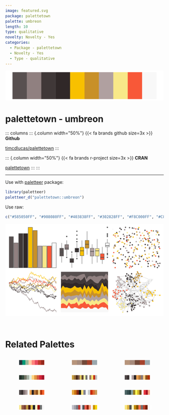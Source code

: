 ```yaml
---
image: featured.svg
package: palettetown
palette: umbreon
length: 10
type: qualitative
novelty: Novelty - Yes
categories:
  - Package - palettetown
  - Novelty - Yes
  - Type - qualitative
---
```


![](featured.svg)

# palettetown - umbreon 

::: columns
::: {.column width="50%"}
{{< fa brands github size=3x >}}
**Github**

[timcdlucas/palettetown](https://github.com/timcdlucas/palettetown)
:::

::: {.column width="50%"}
{{< fa brands r-project size=3x >}}
**CRAN**

[palettetown](https://CRAN.R-project.org/package=palettetown)
:::
:::

<hr> 

Use with [paletteer](https://emilhvitfeldt.github.io/paletteer/) package:

```r
library(paletteer)
paletteer_d("palettetown::umbreon")
```

Use raw:

```r
c("#585050FF", "#908080FF", "#403838FF", "#302828FF", "#F8C000FF", "#C89028FF", "#B0A0A0FF", "#F8E888FF", "#F85838FF", "#F8F8F8FF")
``` 

![](examples.png) 

<br>

# Related Palettes

<div class="list" style="display: grid; grid-template-columns: auto auto auto;"> <figure class="figure">
<a href="../../awtools/a_palette/"> <img src="../../awtools/a_palette/featured.svg" style="width: 100%;" class="figure-img"></a>
</figure> <figure class="figure">
<a href="../../ButterflyColors/hamadryas_feronia/"> <img src="../../ButterflyColors/hamadryas_feronia/featured.svg" style="width: 100%;" class="figure-img"></a>
</figure> <figure class="figure">
<a href="../../ButterflyColors/hamadryas_feronia/"> <img src="../../ButterflyColors/hamadryas_feronia/featured.svg" style="width: 100%;" class="figure-img"></a>
</figure> <figure class="figure">
<a href="../../MexBrewer/Vendedora/"> <img src="../../MexBrewer/Vendedora/featured.svg" style="width: 100%;" class="figure-img"></a>
</figure> <figure class="figure">
<a href="../../palettetown/noctowl/"> <img src="../../palettetown/noctowl/featured.svg" style="width: 100%;" class="figure-img"></a>
</figure> <figure class="figure">
<a href="../../palettetown/houndour/"> <img src="../../palettetown/houndour/featured.svg" style="width: 100%;" class="figure-img"></a>
</figure> <figure class="figure">
<a href="../../palettetown/houndoom/"> <img src="../../palettetown/houndoom/featured.svg" style="width: 100%;" class="figure-img"></a>
</figure> <figure class="figure">
<a href="../../palettetown/weedle/"> <img src="../../palettetown/weedle/featured.svg" style="width: 100%;" class="figure-img"></a>
</figure> <figure class="figure">
<a href="../../palettetown/murkrow/"> <img src="../../palettetown/murkrow/featured.svg" style="width: 100%;" class="figure-img"></a>
</figure> <figure class="figure">
<a href="../../palettetown/furret/"> <img src="../../palettetown/furret/featured.svg" style="width: 100%;" class="figure-img"></a>
</figure> <figure class="figure">
<a href="../../palettetown/skarmory/"> <img src="../../palettetown/skarmory/featured.svg" style="width: 100%;" class="figure-img"></a>
</figure> <figure class="figure">
<a href="../../palettetown/pichu/"> <img src="../../palettetown/pichu/featured.svg" style="width: 100%;" class="figure-img"></a>
</figure> 
</div>
